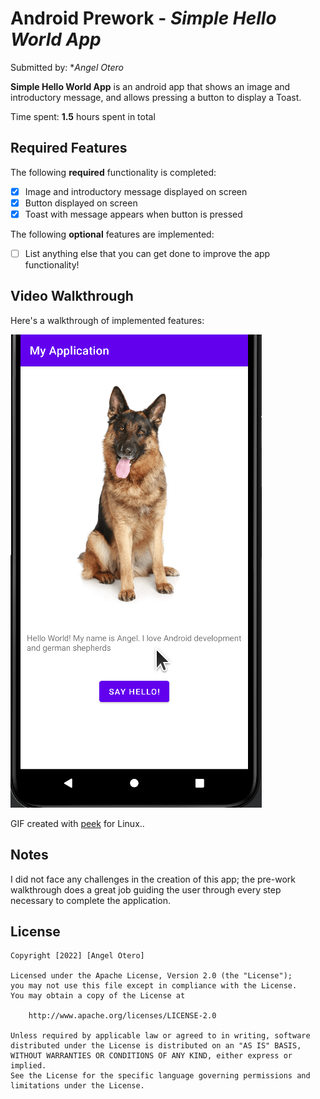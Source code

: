 # Android Prework - *Simple Hello World App*

Submitted by: **Angel Otero*

**Simple Hello World App** is an android app that shows an image and introductory message, and allows pressing a button to display a Toast. 

Time spent: **1.5** hours spent in total

## Required Features

The following **required** functionality is completed:

* [x] Image and introductory message displayed on screen
* [x] Button displayed on screen
* [x] Toast with message appears when button is pressed 

The following **optional** features are implemented:

* [ ] List anything else that you can get done to improve the app functionality!

## Video Walkthrough

Here's a walkthrough of implemented features:

<img src='https://github.com/a-s-o-m/codepath-android-development-prework/blob/master/app-recording.gif' title='Video Walkthrough' width='' alt='Video Walkthrough' />

GIF created with [peek](https://github.com/phw/peek) for Linux..  

## Notes

I did not face any challenges in the creation of this app; the pre-work walkthrough does a great job
guiding the user through every step necessary to complete the application.

## License

    Copyright [2022] [Angel Otero]

    Licensed under the Apache License, Version 2.0 (the "License");
    you may not use this file except in compliance with the License.
    You may obtain a copy of the License at

        http://www.apache.org/licenses/LICENSE-2.0

    Unless required by applicable law or agreed to in writing, software
    distributed under the License is distributed on an "AS IS" BASIS,
    WITHOUT WARRANTIES OR CONDITIONS OF ANY KIND, either express or implied.
    See the License for the specific language governing permissions and
    limitations under the License.
